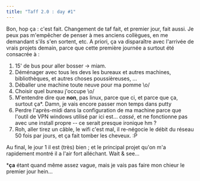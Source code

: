 ```yaml
---
title: "Taff 2.0 : day #1"
---
```


Bon, hop ça : c'est fait. Changement de taf fait, et premier jour, fait aussi.
Je peux pas m'empêcher de penser à mes anciens collègues, en me demandant
s'ils s'en sortent, etc. A priori, ça va disparaître avec l'arrivée de vrais
projets demain, parce que cette première journée a surtout été consacrée à :

  1. 15' de bus pour aller bosser -> miam.
  2. Déménager avec tous les devs les bureaux et autres machines, bibliothèques, et autres choses poussièreuses, ...
  3. Déballer une machine toute neuve pour ma pomme \o/
  4. Choisir quel bureau j'occupe \o/
  5. M'entendre dire que **non**, pas linux, parce que ci, et parce que ça, surtout ça*. Damn, je vais encore passer mon temps dans putty
  6. Perdre l'après-midi dans la configuration de ma machine parce que l'outil de VPN windows utilisé par ici est... _cassé_, et ne fonctionne pas avec une install propre -- ce serait presque ironique hm ?
  7. Roh, aller tirez un câble, le wifi c'est mal, il re-négocie le débit du réseau 50 fois par jours, et ça fait tomber les cheveux. :P

Au final, le jour 1 il est (très) bien ; et le principal projet qu'on m'a
rapidement montré il a l'air fort alléchant. Wait & see...

***ça** étant quand même assez vague, mais je vais pas faire mon chieur le premier jour hein...

